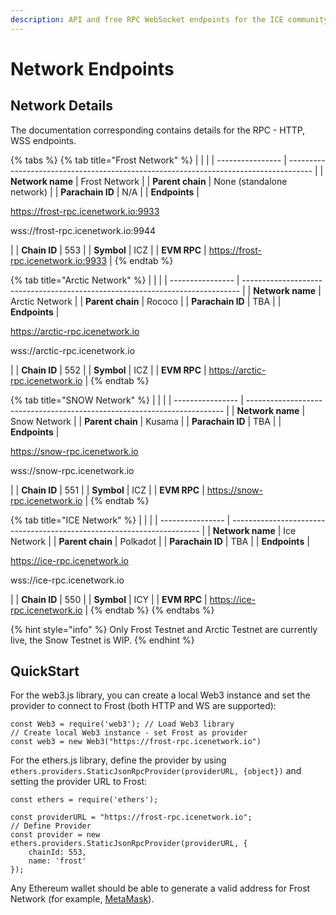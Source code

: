 ```yaml
---
description: API and free RPC WebSocket endpoints for the ICE community
---
```


# Network Endpoints

## Network Details

The documentation corresponding contains details for the RPC - HTTP, WSS endpoints.&#x20;

{% tabs %}
{% tab title="Frost Network" %}
|                  |                                                                                      |
| ---------------- | ------------------------------------------------------------------------------------ |
| **Network name** | Frost Network                                                                        |
| **Parent chain** | None (standalone network)                                                            |
| **Parachain ID** | N/A                                                                                  |
| **Endpoints**    | <p>https://frost-rpc.icenetwork.io:9933</p><p>wss://frost-rpc.icenetwork.io:9944</p> |
| **Chain ID**     | 553                                                                                  |
| **Symbol**       | ICZ                                                                                  |
| **EVM RPC**      | https://frost-rpc.icenetwork.io:9933                                                 |
{% endtab %}

{% tab title="Arctic Network" %}
|                  |                                                                               |
| ---------------- | ----------------------------------------------------------------------------- |
| **Network name** | Arctic Network                                                                |
| **Parent chain** | Rococo                                                                        |
| **Parachain ID** | TBA                                                                           |
| **Endpoints**    | <p>https://arctic-rpc.icenetwork.io</p><p>wss://arctic-rpc.icenetwork.io </p> |
| **Chain ID**     | 552                                                                           |
| **Symbol**       | ICZ                                                                           |
| **EVM RPC**      | https://arctic-rpc.icenetwork.io                                              |
{% endtab %}

{% tab title="SNOW Network" %}
|                  |                                                                          |
| ---------------- | ------------------------------------------------------------------------ |
| **Network name** | Snow Network                                                             |
| **Parent chain** | Kusama                                                                   |
| **Parachain ID** | TBA                                                                      |
| **Endpoints**    | <p>https://snow-rpc.icenetwork.io</p><p>wss://snow-rpc.icenetwork.io</p> |
| **Chain ID**     | 551                                                                      |
| **Symbol**       | ICZ                                                                      |
| **EVM RPC**      | https://snow-rpc.icenetwork.io                                           |
{% endtab %}

{% tab title="ICE Network" %}
|                  |                                                                        |
| ---------------- | ---------------------------------------------------------------------- |
| **Network name** | Ice Network                                                            |
| **Parent chain** | Polkadot                                                               |
| **Parachain ID** | TBA                                                                    |
| **Endpoints**    | <p>https://ice-rpc.icenetwork.io</p><p>wss://ice-rpc.icenetwork.io</p> |
| **Chain ID**     | 550                                                                    |
| **Symbol**       | ICY                                                                    |
| **EVM RPC**      | https://ice-rpc.icenetwork.io                                          |
{% endtab %}
{% endtabs %}

{% hint style="info" %}
Only Frost Testnet and Arctic Testnet are currently live, the Snow Testnet is WIP.
{% endhint %}

## QuickStart

For the web3.js library, you can create a local Web3 instance and set the provider to connect to Frost (both HTTP and WS are supported):

```
const Web3 = require('web3'); // Load Web3 library
// Create local Web3 instance - set Frost as provider
const web3 = new Web3("https://frost-rpc.icenetwork.io")
```

For the ethers.js library, define the provider by using `ethers.providers.StaticJsonRpcProvider(providerURL, {object})` and setting the provider URL to Frost:

```
const ethers = require('ethers');

const providerURL = "https://frost-rpc.icenetwork.io";
// Define Provider
const provider = new ethers.providers.StaticJsonRpcProvider(providerURL, {
    chainId: 553,
    name: 'frost'
});
```

Any Ethereum wallet should be able to generate a valid address for Frost Network (for example, [MetaMask](https://metamask.io)).

